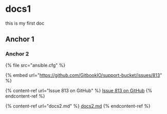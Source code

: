 # docs1

this is my first doc

## Anchor 1

### Anchor 2

{% file src="ansible.cfg" %}

{% embed url="https://github.com/GitbookIO/support-bucket/issues/813" %}

{% content-ref url="Issue 813 on GitHub" %}
[Issue 813 on GitHub](https://github.com/GitbookIO/support-bucket/issues/813)
{% endcontent-ref %}

{% content-ref url="docs2.md" %}
[docs2.md](docs2.md)
{% endcontent-ref %}
